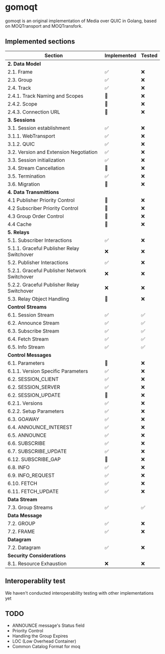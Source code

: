 # gomoqt  
gomoqt is an original implementation of Media over QUIC in Golang, based on MOQTransport and MOQTransfork.  

## Implemented sections
| Section                                      | Implemented        | Tested             |
| -------------------------------------------- | ------------------ | ------------------ |
| **2. Data Model**                            |                    |                    |
| 2.1. Frame                                   | :white_check_mark: | :x:                |
| 2.3. Group                                   | :white_check_mark: | :x:                |
| 2.4. Track                                   | :white_check_mark: | :x:                |
| 2.4.1. Track Naming and Scopes               | :construction:     | :x:                |
| 2.4.2. Scope                                 | :construction:     | :x:                |
| 2.4.3. Connection URL                        | :construction:     | :x:                |
| **3. Sessions**                              |                    |                    |
| 3.1. Session establishment                   | :white_check_mark: | :x:                |
| 3.1.1. WebTransport                          | :white_check_mark: | :x:                |
| 3.1.2. QUIC                                  | :white_check_mark: | :x:                |
| 3.2. Version and Extension Negotiation       | :white_check_mark: | :x:                |
| 3.3. Session initialization                  | :white_check_mark: | :x:                |
| 3.4. Stream Cancellation                     | :construction:     | :x:                |
| 3.5. Termination                             | :white_check_mark: | :x:                |
| 3.6. Migration                               | :construction:     | :x:                |
| **4. Data Transmittions**                    |                    |                    |
| 4.1 Publisher Priority Control               | :construction:     | :x:                |
| 4.2 Subscriber Priority Control              | :construction:     | :x:                |
| 4.3 Group Order Control                      | :construction:     | :x:                |
| 4.4 Cache                                    | :construction:     | :x:                |
| **5. Relays**                                |                    |                    |
| 5.1. Subscriber Interactions                 | :white_check_mark: | :x:                |
| 5.1.1. Graceful Publisher Relay Switchover   | :x:                | :x:                |
| 5.2. Publisher Interactions                  | :white_check_mark: | :x:                |
| 5.2.1. Graceful Publisher Network Switchover | :x:                | :x:                |
| 5.2.2. Graceful Publisher Relay Switchover   | :x:                | :x:                |
| 5.3. Relay Object Handling                   | :construction:     | :x:                |
| **Control Streams**                          |                    |                    |
| 6.1. Session Stream                          | :white_check_mark: | :white_check_mark: |
| 6.2. Announce Stream                         | :white_check_mark: | :white_check_mark: |
| 6.3. Subscribe Stream                        | :white_check_mark: | :white_check_mark: |
| 6.4. Fetch Stream                            | :white_check_mark: | :white_check_mark: |
| 6.5. Info Stream                             | :white_check_mark: | :white_check_mark: |
| **Control Messages**                         |                    |                    |
| 6.1. Parameters                              | :construction:     | :x:                |
| 6.1.1. Version Specific Parameters           | :white_check_mark: | :x:                |
| 6.2. SESSION_CLIENT                          | :white_check_mark: | :x:                |
| 6.2. SESSION_SERVER                          | :white_check_mark: | :x:                |
| 6.2. SESSION_UPDATE                          | :construction:     | :x:                |
| 6.2.1. Versions                              | :white_check_mark: | :x:                |
| 6.2.2. Setup Parameters                      | :white_check_mark: | :x:                |
| 6.3. GOAWAY                                  | :white_check_mark: | :x:                |
| 6.4. ANNOUNCE_INTEREST                       | :white_check_mark: | :x:                |
| 6.5. ANNOUNCE                                | :white_check_mark: | :x:                |
| 6.6. SUBSCRIBE                               | :white_check_mark: | :x:                |
| 6.7. SUBSCRIBE_UPDATE                        | :white_check_mark: | :x:                |
| 6.12. SUBSCRIBE_GAP                          | :construction:     | :x:                |
| 6.8. INFO                                    | :white_check_mark: | :x:                |
| 6.9. INFO_REQUEST                            | :white_check_mark: | :x:                |
| 6.10. FETCH                                  | :white_check_mark: | :x:                |
| 6.11. FETCH_UPDATE                           | :white_check_mark: | :x:                |
| **Data Stream**                              |                    |                    |
| 7.3. Group Streams                           | :white_check_mark: | :white_check_mark: |
| **Data Message**                             |                    |                    |
| 7.2. GROUP                                   | :white_check_mark: | :x:                |
| 7.2. FRAME                                   | :white_check_mark: | :x:                |
| **Datagram**                                 |                    |                    |
| 7.2. Datagram                                | :white_check_mark: | :x:                |
| **Security Considerations**                  |                    |                    |
| 8.1. Resource Exhaustion                     | :x:                | :x:                |

## Interoperablity test
We haven't conducted interoperability testing with other implementations yet

## TODO
- ANNOUNCE message's Status field
- Priority Control
- Handling the Group Expires
- LOC (Low Overhead Container)
- Common Catalog Format for moq